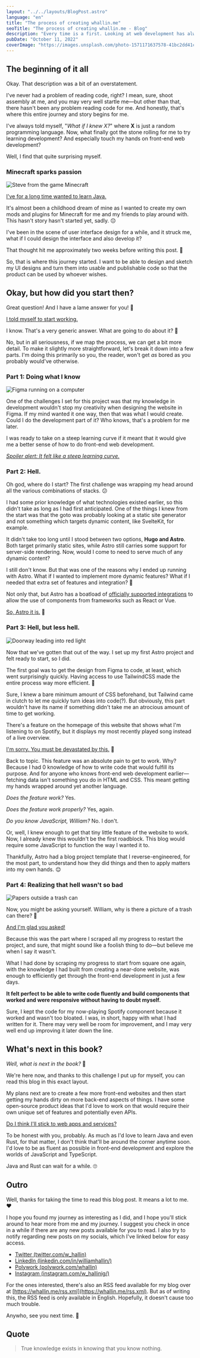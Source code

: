```yaml
---
layout: "../../layouts/BlogPost.astro"
language: "en"
title: "The process of creating whallin.me"
seoTitle: "The process of creating whallin.me - Blog"
description: "Every time is a first. Looking at web development has always been challenging, but the time has come to take on a new challenge finally. This is the story of whallin.me."
pubDate: "October 11, 2022"
coverImage: "https://images.unsplash.com/photo-1571171637578-41bc2dd41cd2?auto=format&q=85&w=1152&h=384&fit=crop"
---
```


## The beginning of it all

Okay. That description was a bit of an overstatement.

I've never had a problem of reading code, right? I mean, sure, shoot assembly at me, and you may very well startle me—but other than that, there hasn't been any problem reading code for me. And honestly, that's where this entire journey and story begins for me.

I've always told myself, "*What if I knew X?*" where **X** is just a random programming language. Now, what finally got the stone rolling for me to try learning development? And especially touch my hands on front-end web development?

Well, I find that quite surprising myself.

### Minecraft sparks passion

![Steve from the game Minecraft](https://images.unsplash.com/photo-1524685794168-52985e79c1f8?auto=format&q=85&w=1152&h=384&fit=crop)

<u>I've for a long time wanted to learn Java.</u>

It's almost been a childhood dream of mine as I wanted to create my own mods and plugins for Minecraft for me and my friends to play around with. This hasn't story hasn't started yet, sadly. 😔 

I've been in the scene of user interface design for a while, and it struck me, what if I could design the interface and also develop it?

That thought hit me approximately two weeks before writing this post. 🙂

So, that is where this journey started. I want to be able to design and sketch my UI designs and turn them into usable and publishable code so that the product can be used by whoever wishes.

## Okay, but how did you start then?

Great question! And I have a lame answer for you! 🤭

<u>I told myself to start working.</u>

I know. That's a very generic answer. What are going to do about it? 🙂

No, but in all seriousness, if we map the process, we can get a bit more detail. To make it slightly more straightforward, let's break it down into a few parts. I'm doing this primarily so you, the reader, won't get *as* bored as you probably would've otherwise.

### Part 1: Doing what I know

![Figma running on a computer](https://images.unsplash.com/photo-1621111848501-8d3634f82336?auto=format&q=85&w=1152&h=384&fit=crop)

One of the challenges I set for this project was that my knowledge in development wouldn't stop my creativity when designing the website in Figma. If my mind wanted it one way, then that was what I would create. Could I do the development part of it? Who knows, that's a problem for me later.

I was ready to take on a steep learning curve if it meant that it would give me a better sense of how to do front-end web development.

<u>*Spoiler alert: It felt like a steep learning curve.*</u>

### Part 2: Hell.

Oh god, where do I start? The first challenge was wrapping my head around all the various combinations of stacks. 😕

I had some prior knowledge of what technologies existed earlier, so this didn't take as long as I had first anticipated. One of the things I knew from the start was that the goto was probably looking at a static site generator and not something which targets dynamic content, like SvelteKit, for example.

It didn't take too long until I stood between two options, **Hugo and Astro**. Both target primarily static sites, while Astro still carries some support for server-side rendering. Now, would I come to need to serve much of any dynamic content?

I still don't know. But that was one of the reasons why I ended up running with Astro. What if I wanted to implement more dynamic features? What if I needed that extra set of features and integration? 🤔

Not only that, but Astro has a boatload of [officially supported integrations](https://astro.build/integrations/official/) to allow the use of components from frameworks such as React or Vue. 

<u>So, Astro it is.</u> 🚀

### Part 3: Hell, but less hell.

![Doorway leading into red light](https://images.unsplash.com/photo-1662204505164-36d52bb7b333?auto=format&q=85&w=1152&h=384&fit=crop)

Now that we've gotten that out of the way. I set up my first Astro project and felt ready to start, so I did.

The first goal was to get the design from Figma to code, at least, which went surprisingly quickly. Having access to use TailwindCSS made the entire process way more efficient. 💙

Sure, I knew a bare minimum amount of CSS beforehand, but Tailwind came in clutch to let me quickly turn ideas into code(?). But obviously, this part wouldn't have its name if something didn't take me an atrocious amount of time to get working.

There's a feature on the homepage of this website that shows what I'm listening to on Spotify, but it displays my most recently played song instead of a live overview.

<u>I'm sorry. You must be devastated by this.</u> 🙏

Back to topic. This feature was an absolute pain to get to work. Why? Because I had 0 knowledge of how to write code that would fulfill its purpose. And for anyone who knows front-end web development earlier—fetching data isn't something you do in HTML and CSS. This meant getting my hands wrapped around yet another language.

*Does the feature work?* Yes.

*Does the feature work properly?* Yes, again.

*Do you know JavaScript, William?* No. I don't.

Or, well, I knew enough to get that tiny little feature of the website to work. Now, I already knew this wouldn't be the first roadblock. This blog would require some JavaScript to function the way I wanted it to.

Thankfully, Astro had a blog project template that I reverse-engineered, for the most part, to understand how they did things and then to apply matters into my own hands. 😌

### Part 4: Realizing that hell wasn't so bad

![Papers outside a trash can](https://images.unsplash.com/photo-1517917822086-6988b4ca9b31?auto=format&q=85&w=1152&h=384&fit=crop)

Now, you might be asking yourself. William, why is there a picture of a trash can there? 🤔

<u>And I'm glad you asked!</u>

Because this was the part where I scraped all my progress to restart the project, and sure, that might sound like a foolish thing to do—but believe me when I say it wasn't.

What I had done by scraping my progress to start from square one again, with the knowledge I had built from creating a near-done website, was enough to efficiently get through the front-end development in just a few days.

**It felt perfect to be able to write code fluently and build components that worked and were responsive without having to doubt myself.**

Sure, I kept the code for my now-playing Spotify component because it worked and wasn't too bloated. I was, in short, happy with what I had written for it. There may very well be room for improvement, and I may very well end up improving it later down the line.

## What's next in this book?

*Well, what is next in the book?* 🤔

We're here now, and thanks to this challenge I put up for myself, you can read this blog in this exact layout.

My plans next are to create a few more front-end websites and then start getting my hands dirty on more back-end aspects of things. I have some open-source product ideas that I'd love to work on that would require their own unique set of features and potentially even APIs.

<u>Do I think I'll stick to web apps and services?</u>

To be honest with you, probably. As much as I'd love to learn Java and even Rust, for that matter, I don't think that'll be around the corner anytime soon. I'd love to be as fluent as possible in front-end development and explore the worlds of JavaScript and TypeScript.

Java and Rust can wait for a while. 🙄

## Outro

Well, thanks for taking the time to read this blog post. It means a lot to me. ❤️

I hope you found my journey as interesting as I did, and I hope you'll stick around to hear more from me and my journey. I suggest you check in once in a while if there are any new posts available for you to read. I also try to notify regarding new posts on my socials, which I've linked below for easy access.

- [Twitter (twitter.com/w_hallin)](https://twitter.com/w_hallin)
- [LinkedIn (linkedin.com/in/williamhallin/)](https://linkedin.com/in/williamhallin/)
- [Polywork (polywork.com/whallin)](https://polywork.com/whallin)
- [Instagram (instagram.com/w_hallinig/)](https://instagram.com/w_hallinig/)

For the ones interested, there's also an RSS feed available for my blog over at [https://whallin.me/rss.xml](https://whallin.me/rss.xml). But as of writing this, the RSS feed is only available in English. Hopefully, it doesn't cause too much trouble.

Anywho, see you next time. 👋

## Quote

> True knowledge exists in knowing that you know nothing.